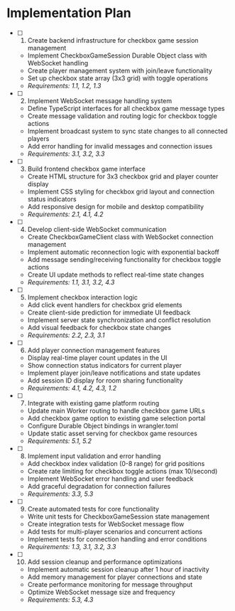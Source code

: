 # Implementation Plan

- [ ] 1. Create backend infrastructure for checkbox game session management
  - Implement CheckboxGameSession Durable Object class with WebSocket handling
  - Create player management system with join/leave functionality
  - Set up checkbox state array (3x3 grid) with toggle operations
  - _Requirements: 1.1, 1.2, 1.3_

- [ ] 2. Implement WebSocket message handling system
  - Define TypeScript interfaces for all checkbox game message types
  - Create message validation and routing logic for checkbox toggle actions
  - Implement broadcast system to sync state changes to all connected players
  - Add error handling for invalid messages and connection issues
  - _Requirements: 3.1, 3.2, 3.3_

- [ ] 3. Build frontend checkbox game interface
  - Create HTML structure for 3x3 checkbox grid and player counter display
  - Implement CSS styling for checkbox grid layout and connection status indicators
  - Add responsive design for mobile and desktop compatibility
  - _Requirements: 2.1, 4.1, 4.2_

- [ ] 4. Develop client-side WebSocket communication
  - Create CheckboxGameClient class with WebSocket connection management
  - Implement automatic reconnection logic with exponential backoff
  - Add message sending/receiving functionality for checkbox toggle actions
  - Create UI update methods to reflect real-time state changes
  - _Requirements: 1.1, 3.1, 3.2, 4.3_

- [ ] 5. Implement checkbox interaction logic
  - Add click event handlers for checkbox grid elements
  - Create client-side prediction for immediate UI feedback
  - Implement server state synchronization and conflict resolution
  - Add visual feedback for checkbox state changes
  - _Requirements: 2.2, 2.3, 3.1_

- [ ] 6. Add player connection management features
  - Display real-time player count updates in the UI
  - Show connection status indicators for current player
  - Implement player join/leave notifications and state updates
  - Add session ID display for room sharing functionality
  - _Requirements: 4.1, 4.2, 4.3, 1.2_

- [ ] 7. Integrate with existing game platform routing
  - Update main Worker routing to handle checkbox game URLs
  - Add checkbox game option to existing game selection portal
  - Configure Durable Object bindings in wrangler.toml
  - Update static asset serving for checkbox game resources
  - _Requirements: 5.1, 5.2_

- [ ] 8. Implement input validation and error handling
  - Add checkbox index validation (0-8 range) for grid positions
  - Create rate limiting for checkbox toggle actions (max 10/second)
  - Implement WebSocket error handling and user feedback
  - Add graceful degradation for connection failures
  - _Requirements: 3.3, 5.3_

- [ ] 9. Create automated tests for core functionality
  - Write unit tests for CheckboxGameSession state management
  - Create integration tests for WebSocket message flow
  - Add tests for multi-player scenarios and concurrent actions
  - Implement tests for connection handling and error conditions
  - _Requirements: 1.3, 3.1, 3.2, 3.3_

- [ ] 10. Add session cleanup and performance optimizations
  - Implement automatic session cleanup after 1 hour of inactivity
  - Add memory management for player connections and state
  - Create performance monitoring for message throughput
  - Optimize WebSocket message size and frequency
  - _Requirements: 5.3, 4.3_